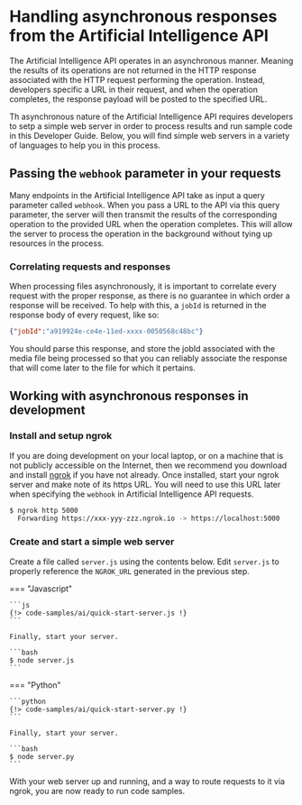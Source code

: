 # Handling asynchronous responses from the Artificial Intelligence API

The Artificial Intelligence API operates in an asynchronous manner. Meaning the results of its operations are not returned in the HTTP response associated with the HTTP request performing the operation. Instead, developers specific a URL in their request, and when the operation completes, the response payload will be posted to the specified URL. 

Th asynchronous nature of the Artificial Intelligence API requires developers to setp a simple web server in order to process results and run sample code in this Developer Guide. Below, you will find simple web servers in a variety of languages to help you in this process. 

## Passing the `webhook` parameter in your requests

Many endpoints in the Artificial Intelligence API take as input a query parameter called `webhook`. When you pass a URL to the API via this query parameter, the server will then transmit the results of the corresponding operation to the provided URL when the operation completes. This will allow the server to process the operation in the background without tying up resources in the process. 

### Correlating requests and responses

When processing files asynchronously, it is important to correlate every request with the proper response, as there is no guarantee in which order a response will be received. To help with this, a `jobId` is returned in the response body of every request, like so:

```json
{"jobId":"a919924e-ce4e-11ed-xxxx-0050568c48bc"}
```

You should parse this response, and store the jobId associated with the media file being processed so that you can reliably associate the response that will come later to the file for which it pertains. 

## Working with asynchronous responses in development

### Install and setup ngrok

If you are doing development on your local laptop, or on a machine that is not publicly accessible on the Internet, then we recommend you download and install [ngrok](https://ngrok.com/download) if you have not already. Once installed, start your ngrok server and make note of its https URL. You will need to use this URL later when specifying the `webhook` in Artificial Intelligence API requests. 

```bash
$ ngrok http 5000
  Forwarding https://xxx-yyy-zzz.ngrok.io -> https://localhost:5000
```

### Create and start a simple web server

Create a file called `server.js` using the contents below. Edit `server.js` to properly reference the `NGROK_URL` generated in the previous step.

=== "Javascript"

    ```js
    {!> code-samples/ai/quick-start-server.js !}
    ```

    Finally, start your server.

    ```bash
    $ node server.js
    ```

=== "Python"

    ```python
    {!> code-samples/ai/quick-start-server.py !}
    ```

    Finally, start your server.

    ```bash
    $ node server.py
    ```

With your web server up and running, and a way to route requests to it via ngrok, you are now ready to run code samples. 
